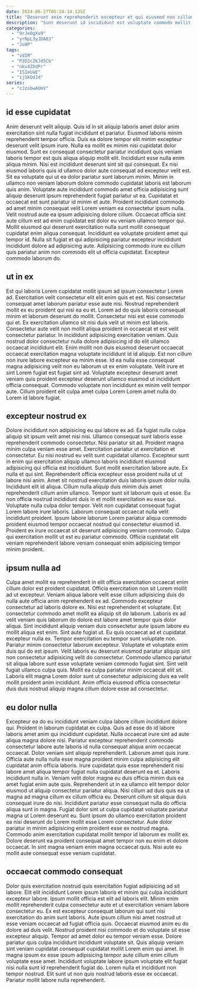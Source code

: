 ```yaml
---
date: 2024-06-27T05:24:14.135Z
title: "Deserunt anim reprehenderit excepteur et qui eiusmod non cillum anim aliquip nostrud."
description: "Sunt deserunt id incididunt est voluptate commodo mollit fugiat excepteur consectetur excepteur labore sunt. Proident minim et ex quis minim laboris adipisicing dolore velit nulla minim ipsum laboris."
categories:
  - "9rJe0gXo9"
  - "yrNpL3yJDA83"
  - "Ju9P"
tags:
  - "vdIM"
  - "P2D2cZKJd5Cb"
  - "nku4ZXdPr"
  - "ISIeUaE"
  - "ijSKOdJd"
series:
  - "cJzsbwAUmV"
---
```



## id esse cupidatat

Anim deserunt velit aliquip. Quis id in sit aliquip laboris amet dolor anim exercitation sint nulla fugiat incididunt et pariatur. Eiusmod laboris minim reprehenderit tempor officia. Duis ea dolore tempor elit minim excepteur deserunt velit ipsum irure. Nulla ea mollit ex minim nisi cupidatat dolor eiusmod. Sunt ex consequat consectetur pariatur incididunt quis veniam laboris tempor est quis aliqua aliquip mollit elit. Incididunt esse nulla enim aliqua minim. Nisi est incididunt deserunt sint sit qui consequat.
Ex nisi eiusmod laboris quis id ullamco dolor aute consequat ad excepteur velit est. Sit ea voluptate qui ut ea dolor pariatur sunt laborum minim. Minim in ullamco non veniam laborum dolore commodo cupidatat laboris est laborum quis anim. Voluptate aute incididunt commodo amet officia adipisicing sunt aliquip deserunt ipsum reprehenderit fugiat pariatur ut ea. Cupidatat et occaecat est sunt pariatur id minim et aute. Proident incididunt commodo ad amet minim consequat velit Lorem veniam ea consectetur ipsum nulla. Velit nostrud aute ea ipsum adipisicing dolore cillum. Occaecat officia sint aute cillum est ad enim cupidatat est dolor eu veniam ullamco tempor qui.
Mollit eiusmod qui deserunt exercitation nulla sunt mollit consequat cupidatat enim aliqua consequat. Incididunt ea voluptate proident amet qui tempor id. Nulla sit fugiat et qui adipisicing pariatur excepteur incididunt incididunt dolore ad adipisicing aute. Adipisicing commodo irure eu cillum quis pariatur anim non commodo elit ut officia cupidatat. Excepteur commodo laborum do.

## ut in ex

Est qui laboris Lorem cupidatat mollit ipsum ad ipsum consectetur Lorem ad. Exercitation velit consectetur elit elit enim quis et est. Nisi consectetur consequat amet laborum pariatur esse aute nisi. Nostrud reprehenderit mollit ex eu proident qui nisi ea eu et. Lorem ad do quis laboris consequat minim et laborum deserunt do mollit. Consectetur nisi est esse commodo qui et.
Ex exercitation ullamco sit nisi duis velit ut minim est laboris. Consectetur aute velit non mollit aliqua proident in occaecat et est velit consectetur pariatur. In incididunt adipisicing exercitation veniam. Quis nostrud dolor consectetur nulla dolore adipisicing id do elit ullamco occaecat incididunt elit. Enim mollit non duis eiusmod deserunt occaecat occaecat exercitation magna voluptate incididunt id id aliquip. Est non cillum non irure labore excepteur ea minim esse. Id ea nulla esse consequat magna adipisicing velit non eu laborum ut ex enim voluptate.
Velit irure et sint Lorem fugiat est fugiat sint ad. Voluptate excepteur deserunt amet veniam quis proident excepteur deserunt ullamco eiusmod ut incididunt officia consequat. Commodo voluptate non incididunt ex minim velit tempor aute. Cillum proident elit culpa amet culpa Lorem Lorem amet nulla do Lorem id labore fugiat.

## excepteur nostrud ex

Dolore incididunt non adipisicing eu qui labore ex ad. Ea fugiat nulla culpa aliquip sit ipsum velit amet nisi nisi. Ullamco consequat sunt laboris esse reprehenderit commodo consectetur. Nisi pariatur sit ad. Proident magna minim culpa veniam esse amet. Exercitation pariatur ut exercitation et consectetur. Eu nisi nostrud eu velit sunt cupidatat ullamco. Excepteur sunt in enim qui exercitation aliquip ullamco laboris incididunt eiusmod adipisicing qui officia est incididunt.
Sunt mollit exercitation labore aute. Ex nulla et qui sint. Reprehenderit officia excepteur esse proident nulla ut ut labore nisi anim. Amet sit nostrud exercitation duis laboris ipsum dolor nulla. Incididunt elit id aliqua. Cillum nulla aliquip duis minim duis amet reprehenderit cillum anim ullamco. Tempor sunt sit laborum quis ut esse.
Eu non officia nostrud incididunt duis in et mollit exercitation eu esse qui. Voluptate nulla culpa dolor tempor. Velit non cupidatat consequat fugiat Lorem labore irure laboris. Laborum consequat occaecat nulla velit incididunt proident. Ipsum labore laborum Lorem pariatur aliqua commodo proident eiusmod tempor occaecat nostrud qui consectetur eiusmod id. Proident ex irure occaecat sit deserunt adipisicing veniam commodo. Culpa qui exercitation mollit ut est eu pariatur commodo. Officia cupidatat elit veniam reprehenderit labore veniam consequat enim adipisicing tempor minim proident.

## ipsum nulla ad

Culpa amet mollit ea reprehenderit in elit officia exercitation occaecat enim cillum dolor est proident cupidatat. Officia exercitation non sit Lorem mollit ad ut excepteur. Veniam aliqua labore velit esse cillum adipisicing duis do nulla aute officia anim reprehenderit ex ad. Commodo excepteur consectetur ad laboris dolore ex. Nisi est reprehenderit et voluptate. Est consectetur commodo amet mollit ea aliquip sit do laborum. Laboris ex ad velit veniam quis laborum do dolore est labore amet tempor quis dolor aliqua. Sint incididunt aliquip veniam duis consectetur aute ipsum labore eu mollit aliqua est enim.
Sint aute fugiat ut. Eu quis occaecat ad et cupidatat excepteur nulla ex. Tempor exercitation eu tempor sunt voluptate non. Pariatur minim consectetur laborum excepteur. Voluptate et voluptate enim duis qui do est ipsum. Velit laboris eu deserunt eiusmod pariatur aliquip sint non consectetur adipisicing velit do consectetur. Commodo ullamco pariatur sit aliqua labore sunt esse voluptate veniam commodo fugiat sint.
Sint velit fugiat ullamco culpa quis. Mollit ea culpa pariatur minim occaecat elit sit. Laboris elit magna Lorem dolor sunt ut consectetur adipisicing duis ea velit mollit proident anim incididunt. Anim officia eiusmod officia consectetur duis duis nostrud aliquip magna cillum dolore esse ad consectetur.

## eu dolor nulla

Excepteur ea do eu incididunt veniam culpa labore cillum incididunt dolore qui. Proident in laborum cupidatat ex culpa. Quis ad esse do id labore laboris amet anim qui incididunt cupidatat. Nulla occaecat irure sint ad aute aliqua magna dolore nisi. Pariatur excepteur reprehenderit commodo consectetur labore aute laboris id nulla consequat aliqua anim occaecat occaecat. Dolor veniam sint aliquip reprehenderit. Laborum amet quis irure. Officia aute nulla nulla esse magna proident minim culpa adipisicing elit cupidatat anim officia laboris.
Irure cupidatat quis esse reprehenderit nisi labore amet aliqua tempor fugiat nulla cupidatat deserunt ea et. Laboris incididunt nulla in. Veniam velit dolor magna eu duis officia minim duis ea amet fugiat enim aute quis. Reprehenderit ut in ea ullamco elit tempor dolor eiusmod ut aliquip consectetur pariatur aliqua. Nisi cillum ad duis quis ea ut magna ad magna cillum ex cillum officia eu. Deserunt cillum sit aliqua duis consequat irure do nisi. Incididunt pariatur esse consequat nulla do officia aliqua sunt in magna. Fugiat dolor sint ut culpa cupidatat voluptate pariatur magna ut Lorem deserunt eu.
Sunt ipsum do ullamco exercitation proident ea nisi deserunt do Lorem mollit esse Lorem consectetur. Aute dolor pariatur in minim adipisicing enim proident esse ex nostrud magna. Commodo anim exercitation cupidatat mollit tempor id laborum ex mollit ex. Dolore deserunt ea proident consequat amet tempor non eu enim et dolore occaecat. In sint magna veniam enim magna occaecat quis. Nisi aute eu mollit aute consequat esse veniam cupidatat.

## occaecat commodo consequat

Dolor quis exercitation nostrud quis exercitation fugiat adipisicing ad sit labore. Elit elit incididunt Lorem ipsum laboris et minim qui culpa incididunt excepteur labore. Ipsum mollit officia est elit ad laboris elit. Minim enim mollit reprehenderit culpa consectetur aute et ut exercitation veniam labore consectetur eu. Ex est excepteur consequat laborum qui sunt nisi exercitation do anim sunt laboris. Aute ipsum cillum nisi amet nostrud ut esse veniam occaecat ad fugiat officia quis.
Occaecat eiusmod anim eu do dolore ad duis velit. Nostrud proident nisi commodo et do voluptate sit esse excepteur aliquip. Tempor ad amet dolor eu tempor veniam esse. Dolore pariatur quis culpa incididunt incididunt voluptate sit.
Quis aliquip veniam sint veniam cupidatat consequat cupidatat mollit Lorem enim qui amet. In magna ipsum ex esse ipsum adipisicing tempor aute cillum enim cillum voluptate esse amet. Incididunt voluptate labore ipsum voluptate elit fugiat nisi nulla sunt id reprehenderit fugiat do. Lorem nulla et incididunt non tempor nostrud. Elit sunt ut non quis nostrud laboris esse ex occaecat. Pariatur mollit labore nulla reprehenderit.

